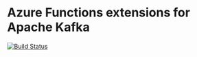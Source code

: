 # Azure Functions extensions for Apache Kafka
[![Build Status](https://dev.azure.com/ryancraw/azure-functions-kafka-extension/_apis/build/status/Microsoft.azure-functions-kafka-extension?branchName=master&label=master)](https://dev.azure.com/ryancraw/azure-functions-kafka-extension/_build/latest?definitionId=2?branchName=master)
